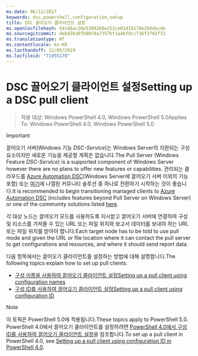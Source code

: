```yaml
---
ms.date: 06/12/2017
keywords: dsc,powershell,configuration,setup
title: DSC 끌어오기 클라이언트 설정
ms.openlocfilehash: 54c68ac26e5388260e252ce01418170e26ddecde
ms.sourcegitcommit: debd2b38fb8070a7357bf1a4bf9cc736f3702f31
ms.translationtype: HT
ms.contentlocale: ko-KR
ms.lasthandoff: 12/05/2019
ms.locfileid: "71955170"
---
```

# <a name="setting-up-a-dsc-pull-client"></a><span data-ttu-id="f3cdf-103">DSC 끌어오기 클라이언트 설정</span><span class="sxs-lookup"><span data-stu-id="f3cdf-103">Setting up a DSC pull client</span></span>

> <span data-ttu-id="f3cdf-104">적용 대상: Windows PowerShell 4.0, Windows PowerShell 5.0</span><span class="sxs-lookup"><span data-stu-id="f3cdf-104">Applies To: Windows PowerShell 4.0, Windows PowerShell 5.0</span></span>

> [!IMPORTANT]
> <span data-ttu-id="f3cdf-105">끌어오기 서버(Windows 기능 *DSC-Service*)는 Windows Server의 지원되는 구성 요소이지만 새로운 기능을 제공할 계획은 없습니다.</span><span class="sxs-lookup"><span data-stu-id="f3cdf-105">The Pull Server (Windows Feature *DSC-Service*) is a supported component of Windows Server however there are no plans to offer new features or capabilities.</span></span> <span data-ttu-id="f3cdf-106">관리되는 클라우드를 [Azure Automation DSC](/azure/automation/automation-dsc-getting-started)(Windows Server에 끌어오기 서버 이외의 기능 포함) 또는 [여기](pullserver.md#community-solutions-for-pull-service)에 나열된 커뮤니티 솔루션 중 하나로 전환하기 시작하는 것이 좋습니다.</span><span class="sxs-lookup"><span data-stu-id="f3cdf-106">It is recommended to begin transitioning managed clients to [Azure Automation DSC](/azure/automation/automation-dsc-getting-started) (includes features beyond Pull Server on Windows Server) or one of the community solutions listed [here](pullserver.md#community-solutions-for-pull-service).</span></span>

<span data-ttu-id="f3cdf-107">각 대상 노드는 끌어오기 모드를 사용하도록 지시받고 끌어오기 서버에 연결하여 구성 및 리소스를 가져올 수 있는 URL 또는 파일 위치와 보고서 데이터를 보내야 하는 URL 또는 파일 위치를 받아야 합니다.</span><span class="sxs-lookup"><span data-stu-id="f3cdf-107">Each target node has to be told to use pull mode and given the URL or file location where it can contact the pull server to get configurations and resources, and where it should send report data.</span></span>

<span data-ttu-id="f3cdf-108">다음 항목에서는 끌어오기 클라이언트를 설정하는 방법에 대해 설명합니다.</span><span class="sxs-lookup"><span data-stu-id="f3cdf-108">The following topics explain how to set up pull clients:</span></span>

* [<span data-ttu-id="f3cdf-109">구성 이름을 사용하여 끌어오기 클라이언트 설정</span><span class="sxs-lookup"><span data-stu-id="f3cdf-109">Setting up a pull client using configuration names</span></span>](pullClientConfigNames.md)
* [<span data-ttu-id="f3cdf-110">구성 ID를 사용하여 끌어오기 클라이언트 설정</span><span class="sxs-lookup"><span data-stu-id="f3cdf-110">Setting up a pull client using configuration ID</span></span>](pullClientConfigID.md)

> [!NOTE]
> <span data-ttu-id="f3cdf-111">이 토픽은 PowerShell 5.0에 적용됩니다.</span><span class="sxs-lookup"><span data-stu-id="f3cdf-111">These topics apply to PowerShell 5.0.</span></span> <span data-ttu-id="f3cdf-112">PowerShell 4.0에서 끌어오기 클라이언트를 설정하려면 [PowerShell 4.0에서 구성 ID를 사용하여 끌어오기 클라이언트 설정](pullClientConfigID4.md)을 참조합니다.</span><span class="sxs-lookup"><span data-stu-id="f3cdf-112">To set up a pull client in PowerShell 4.0, see [Setting up a pull client using configuration ID in PowerShell 4.0](pullClientConfigID4.md).</span></span>